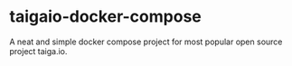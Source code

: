 # taigaio-docker-compose
A neat and simple docker compose project for most popular open source project taiga.io.

